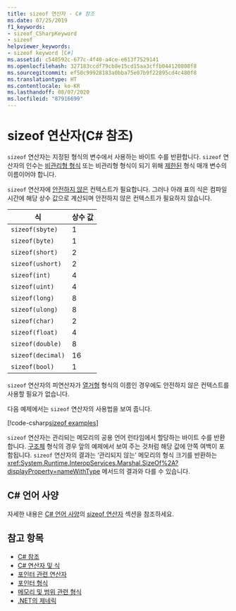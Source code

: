 ```yaml
---
title: sizeof 연산자 - C# 참조
ms.date: 07/25/2019
f1_keywords:
- sizeof_CSharpKeyword
- sizeof
helpviewer_keywords:
- sizeof keyword [C#]
ms.assetid: c548592c-677c-4f40-a4ce-e613f7529141
ms.openlocfilehash: 327183ccdf79cb8e15cd15aa3cffb044120808f8
ms.sourcegitcommit: ef50c99928183a0bba75e07b9f22895cd4c480f8
ms.translationtype: HT
ms.contentlocale: ko-KR
ms.lasthandoff: 08/07/2020
ms.locfileid: "87916699"
---
```

# <a name="sizeof-operator-c-reference"></a>sizeof 연산자(C# 참조)

`sizeof` 연산자는 지정된 형식의 변수에서 사용하는 바이트 수를 반환합니다. `sizeof` 연산자의 인수는 [비관리형 형식](../builtin-types/unmanaged-types.md) 또는 비관리형 형식이 되기 위해 [제한된](../../programming-guide/generics/constraints-on-type-parameters.md#unmanaged-constraint) 형식 매개 변수의 이름이어야 합니다.

`sizeof` 연산자에 [안전하지 않은](../keywords/unsafe.md) 컨텍스트가 필요합니다. 그러나 아래 표의 식은 컴파일 시간에 해당 상수 값으로 계산되며 안전하지 않은 컨텍스트가 필요하지 않습니다.

|식|상수 값|
|---------|---------------|
|`sizeof(sbyte)`|1|
|`sizeof(byte)`|1|
|`sizeof(short)`|2|
|`sizeof(ushort)`|2|
|`sizeof(int)`|4|
|`sizeof(uint)`|4|
|`sizeof(long)`|8|
|`sizeof(ulong)`|8|
|`sizeof(char)`|2|
|`sizeof(float)`|4|
|`sizeof(double)`|8|
|`sizeof(decimal)`|16|
|`sizeof(bool)`|1|

`sizeof` 연산자의 피연산자가 [열거형](../builtin-types/enum.md) 형식의 이름인 경우에도 안전하지 않은 컨텍스트를 사용할 필요가 없습니다.

다음 예제에서는 `sizeof` 연산자의 사용법을 보여 줍니다.

[!code-csharp[sizeof examples](snippets/shared/SizeOfOperator.cs)]

`sizeof` 연산자는 관리되는 메모리의 공용 언어 런타임에서 할당하는 바이트 수를 반환합니다. [구조체](../builtin-types/struct.md) 형식의 경우 앞의 예제에서 보여 주는 것처럼 해당 값에 안쪽 여백이 포함됩니다. `sizeof` 연산자의 결과는 ‘관리되지 않는’ 메모리의 형식 크기를 반환하는 <xref:System.Runtime.InteropServices.Marshal.SizeOf%2A?displayProperty=nameWithType> 메서드의 결과와 다를 수 있습니다. 

## <a name="c-language-specification"></a>C# 언어 사양

자세한 내용은 [C# 언어 사양](~/_csharplang/spec/introduction.md)의 [sizeof 연산자](~/_csharplang/spec/unsafe-code.md#the-sizeof-operator) 섹션을 참조하세요.

## <a name="see-also"></a>참고 항목

- [C# 참조](../index.md)
- [C# 연산자 및 식](index.md)
- [포인터 관련 연산자](pointer-related-operators.md)
- [포인터 형식](../../programming-guide/unsafe-code-pointers/pointer-types.md)
- [메모리 및 범위 관련 형식](../../../standard/memory-and-spans/index.md)
- [.NET의 제네릭](../../../standard/generics/index.md)
